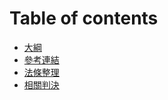 # Table of contents

* [大綱](README.md)
* [參考連結](can-kao-lian-jie.md)
* [法條整理](fa-tiao-zheng-li.md)
* [相關判決](xiang-guan-pan-jue.md)
